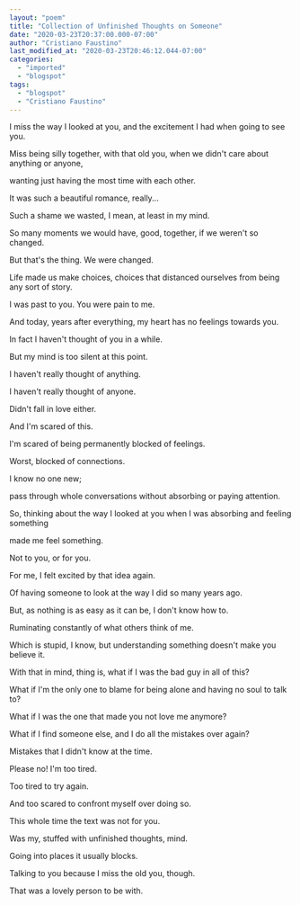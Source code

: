```yaml
---
layout: "poem"
title: "Collection of Unfinished Thoughts on Someone"
date: "2020-03-23T20:37:00.000-07:00"
author: "Cristiano Faustino"
last_modified_at: "2020-03-23T20:46:12.044-07:00"
categories:
  - "imported"
  - "blogspot"
tags:
  - "blogspot"
  - "Cristiano Faustino"
---
```


I miss the way I looked at you, and the excitement I had when going to see you.

Miss being silly together, with that old you, when we didn't care about anything or anyone,

wanting just having the most time with each other.

It was such a beautiful romance, really...

Such a shame we wasted, I mean, at least in my mind.

So many moments we would have, good, together, if we weren't so changed.

But that's the thing. We were changed.

Life made us make choices, choices that distanced ourselves from being any sort of story.

I was past to you. You were pain to me.

And today, years after everything, my heart has no feelings towards you.

In fact I haven't thought of you in a while.

But my mind is too silent at this point.

I haven't really thought of anything.

I haven't really thought of anyone.

Didn't fall in love either.

And I'm scared of this.

I'm scared of being permanently blocked of feelings.

Worst, blocked of connections.

I know no one new;

pass through whole conversations without absorbing or paying attention.

So, thinking about the way I looked at you when I was absorbing and feeling something

made me feel something.

Not to you, or for you.

For me, I felt excited by that idea again.

Of having someone to look at the way I did so many years ago.

But, as nothing is as easy as it can be, I don't know how to.

Ruminating constantly of what others think of me.

Which is stupid, I know, but understanding something doesn't make you believe it.

With that in mind, thing is, what if I was the bad guy in all of this?

What if I'm the only one to blame for being alone and having no soul to talk to?

What if I was the one that made you not love me anymore?

What if I find someone else, and I do all the mistakes over again?

Mistakes that I didn't know at the time.

Please no! I'm too tired.

Too tired to try again.

And too scared to confront myself over doing so.

This whole time the text was not for you.

Was my, stuffed with unfinished thoughts, mind.

Going into places it usually blocks.

Talking to you because I miss the old you, though.

That was a lovely person to be with.